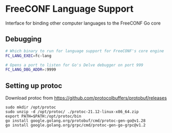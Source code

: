 # FreeCONF Language Support

Interface for binding other computer languages to the FreeCONF Go core

## Debugging

```bash
# Which binary to run for language support for FreeCONF's core engine
FC_LANG_EXEC=fc-lang

# Opens a port to listen for Go's Delve debugger on port 999
FC_LANG_DBG_ADDR=:9999
```


## Setting up protoc

Download protoc from https://github.com/protocolbuffers/protobuf/releases

```
sudo mkdir /opt/protoc
sudo unzip -d /opt/protoc/ ./protoc-21.12-linux-x86_64.zip
export PATH=$PATH:/opt/protoc/bin
go install google.golang.org/protobuf/cmd/protoc-gen-go@v1.28
go install google.golang.org/grpc/cmd/protoc-gen-go-grpc@v1.2
```

